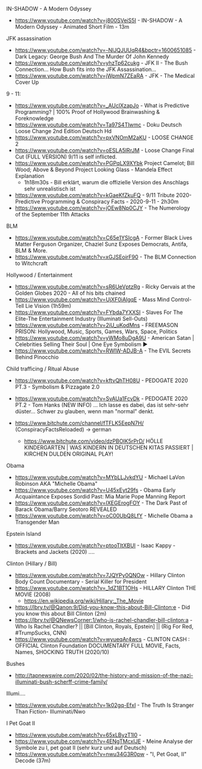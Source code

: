 IN-SHADOW - A Modern Odyssey
  - https://www.youtube.com/watch?v=j800SVeiS5I - IN-SHADOW - A Modern Odyssey - Animated Short Film - 13m


JFK assassination
  - https://www.youtube.com/watch?v=-NlJQJUUqR4&bpctr=1600651085 - Dark Legacy: George Bush And The Murder Of John Kennedy
  - https://www.youtube.com/watch?v=yhzTp62cukg - JFK II - The Bush Connection... How Bush fits into the JFK Assassination...
  - https://www.youtube.com/watch?v=jWpmN7ZEaRA - JFK - The Medical Cover Up

9 - 11:
  - https://www.youtube.com/watch?v=_AUclXzapJo - What is Predictive Programming? | 100% Proof of Hollywood Brainwashing & Foreknowledge
  - https://www.youtube.com/watch?v=Ta97S4Tlwmc - Doku Deutsch Loose Change 2nd Edition Deutsch Hd
  - https://www.youtube.com/watch?v=pxVNOmM2aKU - LOOSE CHANGE 2
  - https://www.youtube.com/watch?v=oESLA5lRrJM - Loose Change Final Cut (FULL VERSION) 9/11 is self inflicted.
  - https://www.youtube.com/watch?v=PGPqLX9XYbk Project Camelot; Bill Wood; Above & Beyond Project Looking Glass - Mandela Effect Explanation
    - 1h18m30s - Bill erklärt, warum die offizielle Version des Anschlags sehr unrealistisch ist
  - https://www.youtube.com/watch?v=kGaeKfZkuFQ - 9/11 Tribute 2020-Predictive Programming & Conspiracy Facts - 2020-9-11 - 2h30m
  - https://www.youtube.com/watch?v=jOEw8Np0CJY - The Numerology of the September 11th Attacks

BLM
  - https://www.youtube.com/watch?v=C65e1YSIcgA - Former Black Lives Matter Ferguson Organizer, Chaziel Sunz Exposes Democrats, Antifa, BLM & More.
  - https://www.youtube.com/watch?v=xGJSEoirF90 - The BLM Connection to Witchcraft

Hollywood / Entertainment
  - https://www.youtube.com/watch?v=sR6UeVptzRg - Ricky Gervais at the Golden Globes 2020 - All of his bits chained
  - https://www.youtube.com/watch?v=UjXF0iAlgqE - Mass Mind Control-Tell Lie Vision (1h59m)
  - https://www.youtube.com/watch?v=FYbda7YXXSI - Slaves For The Elite-The Entertainment Industry (Illuminati Sell-Outs)
  - https://www.youtube.com/watch?v=2iU_uKodMns - FREEMASON PRISON: Hollywood, Music, Sports, Games, Wars, Space, Politics
  - https://www.youtube.com/watch?v=yWMo8uDgA9U - American Satan | Celebrities Selling Their Soul | One Eye Symbolism ▶️️
  - https://www.youtube.com/watch?v=RWlW-ADJB-A - The EVIL Secrets Behind Pinocchio

Child trafficing / Ritual Abuse
  - https://www.youtube.com/watch?v=kftvQhTH08U - PEDOGATE 2020 PT.3 - Symbolism & Pizzagate 2.0
  - https://www.youtube.com/watch?v=SvAUa1FcvDk - PEDOGATE 2020 PT.2 - Tom Hanks (NEW INFO)
  ... Ich lasse es dabei, das ist sehr-sehr düster... Schwer zu glauben, wenn man "normal" denkt.
  - https://www.bitchute.com/channel/fTFLK5EepN7H/ (ConspiracyFactsReloaded) -> german

    - https://www.bitchute.com/video/dzPBOIK5rPrD/ HÖLLE KINDERGARTEN | WAS KINDERN IN DEUTSCHEN KITAS PASSIERT | KIRCHEN DULDEN ORIGINAL PLAY!


Obama
  - https://www.youtube.com/watch?v=MYbLLJvkdYU - Michael LaVon Robinson AKA "Michelle Obama"
  - https://www.youtube.com/watch?v=U45xEyt29fs - Obama Early Acquaintance Exposes Sordid Past: Mia Marie Pope Manning Report
  - https://www.youtube.com/watch?v=IXEGErogFOY - The Dark Past of Barack Obama/Barry Seotoro REVEALED
  - https://www.youtube.com/watch?v=oC00UbQ8LfY - Michelle Obama a Transgender Man


Epstein Island
  - https://www.youtube.com/watch?v=ptooTltXBUI - Isaac Kappy - Brackets and Jackets (2020)
  ....

Clinton (Hillary / Bill)
  - https://www.youtube.com/watch?v=7JQYPy0QNOw - Hillary Clinton Body Count Documentary - Serial Killer for President
  - https://www.youtube.com/watch?v=_1dZ1BT1OHs - HILLARY Clinton THE MOVIE (2008)
    - https://en.wikipedia.org/wiki/Hillary:_The_Movie
  - https://lbry.tv/@Qanon:9/Did-you-know-this-about-Bill-Clinton:e - Did you know this about Bill Clinton (2m)
  - https://lbry.tv/@QNewsCorner:1/who-is-rachel-chandler-bill-clinton:a - Who Is Rachel Chandler? || [Bill Clinton, Royals, Epstein] || (Rig For Red, #TrumpSucks, CNN)
  - https://www.youtube.com/watch?v=wyueqAr4wcs - CLINTON CASH : OFFICIAL Clinton Foundation DOCUMENTARY FULL MOVIE, Facts, Names, SHOCKING TRUTH (2020/10)

Bushes
  - http://tapnewswire.com/2020/02/the-history-and-mission-of-the-nazi-illuminati-bush-scherff-crime-family/

Illumi....
  - https://www.youtube.com/watch?v=1k02gq-EfxI - The Truth Is Stranger Than Fiction- Illuminati/Nwo


I Pet Goat II
  - https://www.youtube.com/watch?v=65xLByzT1l0 -
  - https://www.youtube.com/watch?v=4ENgTMcxIJE - Meine Analyse der Symbole zu I, pet goat II (sehr kurz und auf Deutsch)
  - https://www.youtube.com/watch?v=nwu34G3R0pw - "I, Pet Goat, II" Decode (37m)
